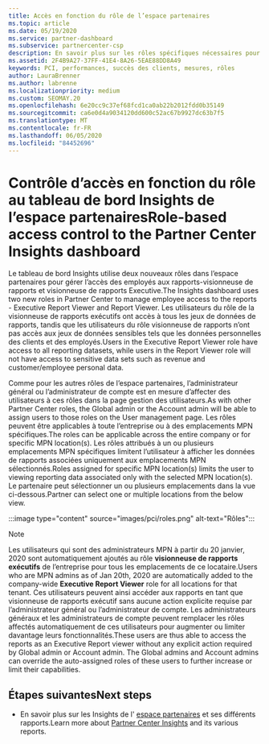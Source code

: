 ```yaml
---
title: Accès en fonction du rôle de l’espace partenaires
ms.topic: article
ms.date: 05/19/2020
ms.service: partner-dashboard
ms.subservice: partnercenter-csp
description: En savoir plus sur les rôles spécifiques nécessaires pour voir les rapports de l’espace partenaires. Celles-ci incluent les rôles de visionneuse de rapports Executive et de visionneuse de rapports.
ms.assetid: 2F4B9A27-37FF-41E4-8A26-5EAE88DD8A49
keywords: PCI, performances, succès des clients, mesures, rôles
author: LauraBrenner
ms.author: labrenne
ms.localizationpriority: medium
ms.custom: SEOMAY.20
ms.openlocfilehash: 6e20cc9c37ef68fcd1ca0ab22b2012fdd0b35149
ms.sourcegitcommit: ca6e0d4a9034120dd600c52ac67b9927dc63b7f5
ms.translationtype: MT
ms.contentlocale: fr-FR
ms.lasthandoff: 06/05/2020
ms.locfileid: "84452696"
---
```

# <a name="role-based-access-control-to-the-partner-center-insights-dashboard"></a><span data-ttu-id="5f6d6-105">Contrôle d’accès en fonction du rôle au tableau de bord Insights de l’espace partenaires</span><span class="sxs-lookup"><span data-stu-id="5f6d6-105">Role-based access control to the Partner Center Insights dashboard</span></span>

<span data-ttu-id="5f6d6-106">Le tableau de bord Insights utilise deux nouveaux rôles dans l’espace partenaires pour gérer l’accès des employés aux rapports-visionneuse de rapports et visionneuse de rapports Executive.</span><span class="sxs-lookup"><span data-stu-id="5f6d6-106">The Insights dashboard uses two new roles in Partner Center to manage employee access to the reports - Executive Report Viewer and Report Viewer.</span></span>  <span data-ttu-id="5f6d6-107">Les utilisateurs du rôle de la visionneuse de rapports exécutifs ont accès à tous les jeux de données de rapports, tandis que les utilisateurs du rôle visionneuse de rapports n’ont pas accès aux jeux de données sensibles tels que les données personnelles des clients et des employés.</span><span class="sxs-lookup"><span data-stu-id="5f6d6-107">Users in the Executive Report Viewer role have access to all reporting datasets, while users in the Report Viewer role will not have access to sensitive data sets such as revenue and customer/employee personal data.</span></span>  

<span data-ttu-id="5f6d6-108">Comme pour les autres rôles de l’espace partenaires, l’administrateur général ou l’administrateur de compte est en mesure d’affecter des utilisateurs à ces rôles dans la page gestion des utilisateurs.</span><span class="sxs-lookup"><span data-stu-id="5f6d6-108">As with other Partner Center roles, the Global admin or the Account admin will be able to assign users to those roles on the User management page.</span></span> <span data-ttu-id="5f6d6-109">Les rôles peuvent être applicables à toute l’entreprise ou à des emplacements MPN spécifiques.</span><span class="sxs-lookup"><span data-stu-id="5f6d6-109">The roles can be applicable across the entire company or for specific MPN location(s).</span></span> <span data-ttu-id="5f6d6-110">Les rôles attribués à un ou plusieurs emplacements MPN spécifiques limitent l’utilisateur à afficher les données de rapports associées uniquement aux emplacements MPN sélectionnés.</span><span class="sxs-lookup"><span data-stu-id="5f6d6-110">Roles assigned for specific MPN location(s) limits the user to viewing reporting data associated only with the selected MPN location(s).</span></span> <span data-ttu-id="5f6d6-111">Le partenaire peut sélectionner un ou plusieurs emplacements dans la vue ci-dessous.</span><span class="sxs-lookup"><span data-stu-id="5f6d6-111">Partner can select one or multiple locations from the below view.</span></span>

:::image type="content" source="images/pci/roles.png" alt-text="Rôles":::

>[!Note]
> <span data-ttu-id="5f6d6-113">Les utilisateurs qui sont des administrateurs MPN à partir du 20 janvier, 2020 sont automatiquement ajoutés au rôle **visionneuse de rapports exécutifs** de l’entreprise pour tous les emplacements de ce locataire.</span><span class="sxs-lookup"><span data-stu-id="5f6d6-113">Users who are MPN admins as of Jan 20th, 2020 are automatically added to the company-wide **Executive Report Viewer** role for all locations for that tenant.</span></span> <span data-ttu-id="5f6d6-114">Ces utilisateurs peuvent ainsi accéder aux rapports en tant que visionneuse de rapports exécutif sans aucune action explicite requise par l’administrateur général ou l’administrateur de compte. Les administrateurs généraux et les administrateurs de compte peuvent remplacer les rôles affectés automatiquement de ces utilisateurs pour augmenter ou limiter davantage leurs fonctionnalités.</span><span class="sxs-lookup"><span data-stu-id="5f6d6-114">These users are thus able to access the reports as an Executive Report viewer without any explicit action required by Global admin or Account admin. The Global admins and Account admins can override the auto-assigned roles of these users to further increase or limit their capabilities.</span></span>

## <a name="next-steps"></a><span data-ttu-id="5f6d6-115">Étapes suivantes</span><span class="sxs-lookup"><span data-stu-id="5f6d6-115">Next steps</span></span>

- <span data-ttu-id="5f6d6-116">En savoir plus sur les Insights de l' [espace partenaires](partner-center-insights.md) et ses différents rapports.</span><span class="sxs-lookup"><span data-stu-id="5f6d6-116">Learn more about [Partner Center Insights](partner-center-insights.md) and its various reports.</span></span>
